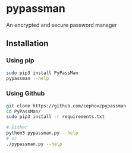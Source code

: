 # pypassman
An encrypted and secure password manager

## Installation
### Using pip
```bash
sudo pip3 install PyPassMan
pypassman --help
```

### Using Github 
```bash
git clone https://github.com/cephox/pypassman
cd PyPassMan/
sudo pip3 install -r requirements.txt

# Either
python3 pypassman.py --help
# or
./pypassman.py --help
```
